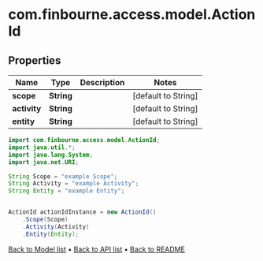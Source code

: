 # com.finbourne.access.model.ActionId

## Properties

Name | Type | Description | Notes
------------ | ------------- | ------------- | -------------
**scope** | **String** |  | [default to String]
**activity** | **String** |  | [default to String]
**entity** | **String** |  | [default to String]

```java
import com.finbourne.access.model.ActionId;
import java.util.*;
import java.lang.System;
import java.net.URI;

String Scope = "example Scope";
String Activity = "example Activity";
String Entity = "example Entity";


ActionId actionIdInstance = new ActionId()
    .Scope(Scope)
    .Activity(Activity)
    .Entity(Entity);
```


[Back to Model list](../README.md#documentation-for-models) &#8226; [Back to API list](../README.md#documentation-for-api-endpoints) &#8226; [Back to README](../README.md)
